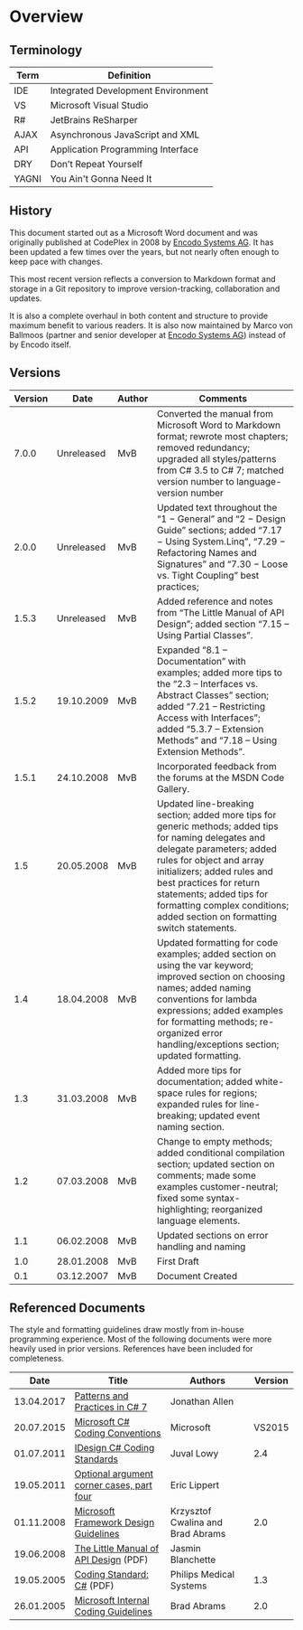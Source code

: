# Overview

## Terminology

| Term | Definition
| --- | ---
| IDE | Integrated Development Environment
| VS | Microsoft Visual Studio
| R# | JetBrains ReSharper
| AJAX | Asynchronous JavaScript and XML
| API | Application Programming Interface
| DRY | Don’t Repeat Yourself
| YAGNI | You Ain't Gonna Need It

## History

This document started out as a Microsoft Word document and was originally published at CodePlex in 2008 by [Encodo Systems AG](http://encodo.com). It has been updated a few times over the years, but not nearly often enough to keep pace with changes.

This most recent version reflects a conversion to Markdown format and storage in a Git repository to improve version-tracking, collaboration and updates.

It is also a complete overhaul in both content and structure to provide maximum benefit to various readers. It is also now maintained by Marco von Ballmoos (partner and senior developer at [Encodo Systems AG](http://encodo.com)) instead of by Encodo itself.

## Versions

|Version |  Date | Author | Comments
| --- | --- | --- | ---
| 7.0.0 | Unreleased | MvB | Converted the manual from Microsoft Word to Markdown format; rewrote most chapters; removed redundancy; upgraded all styles/patterns from C# 3.5 to C# 7; matched version number to language-version number
| 2.0.0 | Unreleased | MvB | Updated text throughout the “1 − General” and “2 − Design Guide” sections; added “7.17 − Using System.Linq”, “7.29 − Refactoring Names and Signatures” and “7.30 − Loose vs. Tight Coupling” best practices;
| 1.5.3 | Unreleased | MvB | Added reference and notes from “The Little Manual of API Design”; added section “7.15 – Using Partial Classes”.
| 1.5.2 | 19.10.2009 | MvB | Expanded “8.1 – Documentation” with examples; added more tips to the “2.3 – Interfaces vs. Abstract Classes” section; added “7.21 – Restricting Access with Interfaces”; added “5.3.7 – Extension Methods” and “7.18 – Using Extension Methods”.
| 1.5.1 | 24.10.2008 | MvB | Incorporated feedback from the forums at the MSDN Code Gallery.
| 1.5 | 20.05.2008 | MvB | Updated line-breaking section; added more tips for generic methods; added tips for naming delegates and delegate parameters; added rules for object and array initializers; added rules and best practices for return statements; added tips for formatting complex conditions; added section on formatting switch statements.
| 1.4 | 18.04.2008 | MvB | Updated formatting for code examples; added section on using the var keyword; improved section on choosing names; added naming conventions for lambda expressions; added examples for formatting methods; re-organized error handling/exceptions section; updated formatting.
| 1.3 | 31.03.2008 | MvB | Added more tips for documentation; added white-space rules for regions; expanded rules for line-breaking; updated event naming section.
| 1.2 | 07.03.2008 | MvB | Change to empty methods; added conditional compilation section; updated section on comments; made some examples customer-neutral; fixed some syntax-highlighting; reorganized language elements.
| 1.1 | 06.02.2008 | MvB | Updated sections on error handling and naming
| 1.0 | 28.01.2008 | MvB | First Draft
| 0.1 | 03.12.2007 | MvB | Document Created

## Referenced Documents

The style and formatting guidelines draw mostly from in-house programming experience. Most of the following documents were more heavily used in prior versions. References have been included for completeness.

| Date | Title | Authors | Version
| --- | --- | --- | ---
| 13.04.2017 | [Patterns and Practices in C# 7](https://www.infoq.com/articles/Patterns-Practices-CSharp-7) | Jonathan Allen |
| 20.07.2015 | [Microsoft C# Coding Conventions](https://msdn.microsoft.com/en-us/library/ff926074.aspx) | Microsoft | VS2015
| 01.07.2011 | [IDesign C# Coding Standards](https://www.scribd.com/document/236016479/IDesign-C-Coding-Standard-2-4) | Juval Lowy | 2.4
| 19.05.2011 | [Optional argument corner cases, part four](http://blogs.msdn.com/b/ericlippert/archive/2011/05/19/optional-argument-corner-cases-part-four.aspx) | Eric Lippert |
| 01.11.2008 | [Microsoft Framework Design Guidelines](https://msdn.microsoft.com/en-us/library/ms229042(v=vs.110).aspx) | Krzysztof Cwalina and Brad Abrams | 2.0
| 19.06.2008 | [The Little Manual of API Design](http://www4.in.tum.de/~blanchet/api-design.pdf) (PDF) | Jasmin Blanchette |
| 19.05.2005 | [Coding Standard: C#](http://www.sourceformat.com/pdf/cs-coding-standard-philips.pdf) (PDF) | Philips Medical Systems | 1.3
| 26.01.2005 | [Microsoft Internal Coding Guidelines](https://blogs.msdn.microsoft.com/brada/2005/01/26/internal-coding-guidelines/) | Brad Abrams | 2.0